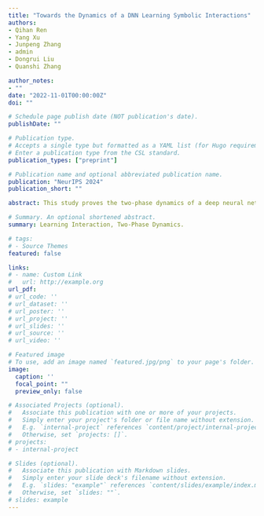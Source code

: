 ```yaml
---
title: "Towards the Dynamics of a DNN Learning Symbolic Interactions"
authors:
- Qihan Ren
- Yang Xu
- Junpeng Zhang
- admin
- Dongrui Liu
- Quanshi Zhang

author_notes:
- ""
date: "2022-11-01T00:00:00Z"
doi: ""

# Schedule page publish date (NOT publication's date).
publishDate: ""

# Publication type.
# Accepts a single type but formatted as a YAML list (for Hugo requirements).
# Enter a publication type from the CSL standard.
publication_types: ["preprint"]

# Publication name and optional abbreviated publication name.
publication: "NeurIPS 2024"
publication_short: ""

abstract: This study proves the two-phase dynamics of a deep neural network (DNN) learning interactions. Despite the long disappointing view of the faithfulness of post-hoc explanation of a DNN, in recent years, a series of theorems have been proven [27] to show that given an input sample, a small number of interactions between input variables can be considered as primitive inference patterns, which can faithfully represent every detailed inference logic of the DNN on this sample. Particularly, it has been observed [42] that various DNNs all learn interactions of different complexities with two-phase dynamics, and this well explains how a DNN's generalization power changes from under-fitting to over-fitting. Therefore, in this study, we prove the dynamics of a DNN gradually encoding interactions of different complexities, which provides a theoretically grounded mechanism for the over-fitting of a DNN. Experiments show that our theory well predicts the real learning dynamics of various DNNs on different tasks.

# Summary. An optional shortened abstract.
summary: Learning Interaction, Two-Phase Dynamics.

# tags:
# - Source Themes
featured: false

links:
# - name: Custom Link
#   url: http://example.org
url_pdf: 
# url_code: ''
# url_dataset: ''
# url_poster: ''
# url_project: ''
# url_slides: ''
# url_source: ''
# url_video: ''

# Featured image
# To use, add an image named `featured.jpg/png` to your page's folder. 
image:
  caption: ''
  focal_point: ""
  preview_only: false

# Associated Projects (optional).
#   Associate this publication with one or more of your projects.
#   Simply enter your project's folder or file name without extension.
#   E.g. `internal-project` references `content/project/internal-project/index.md`.
#   Otherwise, set `projects: []`.
# projects:
# - internal-project

# Slides (optional).
#   Associate this publication with Markdown slides.
#   Simply enter your slide deck's filename without extension.
#   E.g. `slides: "example"` references `content/slides/example/index.md`.
#   Otherwise, set `slides: ""`.
# slides: example
---
```


<!-- {{% callout note %}}
Create your slides in Markdown - click the *Slides* button to check out the example.
{{% /callout %}}

Add the publication's **full text** or **supplementary notes** here. You can use rich formatting such as including [code, math, and images](https://wowchemy.com/docs/content/writing-markdown-latex/). -->

